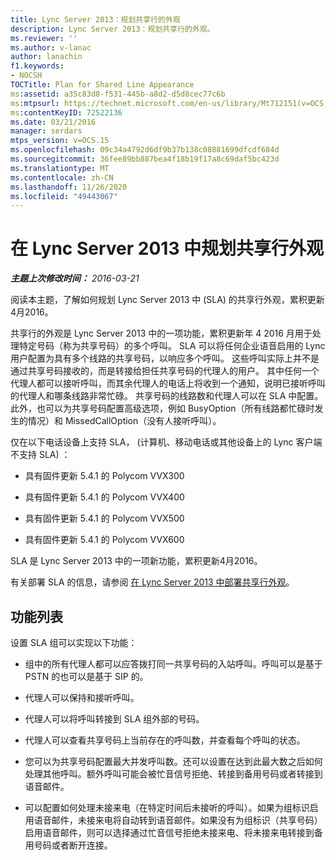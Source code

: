 ```yaml
---
title: Lync Server 2013：规划共享行的外观
description: Lync Server 2013：规划共享行的外观。
ms.reviewer: ''
ms.author: v-lanac
author: lanachin
f1.keywords:
- NOCSH
TOCTitle: Plan for Shared Line Appearance
ms:assetid: a35c83d8-f531-445b-a8d2-d5d8cec77c6b
ms:mtpsurl: https://technet.microsoft.com/en-us/library/Mt712151(v=OCS.15)
ms:contentKeyID: 72522136
ms.date: 03/21/2016
manager: serdars
mtps_version: v=OCS.15
ms.openlocfilehash: 09c34a4792d6df9b37b138c08881699dfcdf684d
ms.sourcegitcommit: 36fee89bb887bea4f18b19f17a8c69daf5bc423d
ms.translationtype: MT
ms.contentlocale: zh-CN
ms.lasthandoff: 11/26/2020
ms.locfileid: "49443067"
---
```

# <a name="plan-for-shared-line-appearance-in-lync-server-2013"></a>在 Lync Server 2013 中规划共享行外观

<div data-xmlns="http://www.w3.org/1999/xhtml">

<div class="topic" data-xmlns="http://www.w3.org/1999/xhtml" data-msxsl="urn:schemas-microsoft-com:xslt" data-cs="https://msdn.microsoft.com/">

<div data-asp="https://msdn2.microsoft.com/asp">



</div>

<div id="mainSection">

<div id="mainBody">

<span> </span>

_**主题上次修改时间：** 2016-03-21_

阅读本主题，了解如何规划 Lync Server 2013 中 (SLA) 的共享行外观，累积更新4月2016。

共享行的外观是 Lync Server 2013 中的一项功能，累积更新年 4 2016 月用于处理特定号码（称为共享号码）的多个呼叫。 SLA 可以将任何企业语音启用的 Lync 用户配置为具有多个线路的共享号码，以响应多个呼叫。 这些呼叫实际上并不是通过共享号码接收的，而是转接给担任共享号码的代理人的用户。 其中任何一个代理人都可以接听呼叫，而其余代理人的电话上将收到一个通知，说明已接听呼叫的代理人和哪条线路非常忙碌。 共享号码的线路数和代理人可以在 SLA 中配置。 此外，也可以为共享号码配置高级选项，例如 BusyOption（所有线路都忙碌时发生的情况）和 MissedCallOption（没有人接听呼叫）。

仅在以下电话设备上支持 SLA， (计算机、移动电话或其他设备上的 Lync 客户端不支持 SLA) ：

  - 具有固件更新 5.4.1 的 Polycom VVX300

  - 具有固件更新 5.4.1 的 Polycom VVX400

  - 具有固件更新 5.4.1 的 Polycom VVX500

  - 具有固件更新 5.4.1 的 Polycom VVX600

SLA 是 Lync Server 2013 中的一项新功能，累积更新4月2016。

有关部署 SLA 的信息，请参阅 [在 Lync Server 2013 中部署共享行外观](lync-server-2013-deploy-shared-line-appearance.md)。

<div>

## <a name="feature-list"></a>功能列表

设置 SLA 组可以实现以下功能：

  - 组中的所有代理人都可以应答拨打同一共享号码的入站呼叫。呼叫可以是基于 PSTN 的也可以是基于 SIP 的。

  - 代理人可以保持和接听呼叫。

  - 代理人可以将呼叫转接到 SLA 组外部的号码。

  - 代理人可以查看共享号码上当前存在的呼叫数，并查看每个呼叫的状态。

  - 您可以为共享号码配置最大并发呼叫数。还可以设置在达到此最大数之后如何处理其他呼叫。额外呼叫可能会被忙音信号拒绝、转接到备用号码或者转接到语音邮件。

  - 可以配置如何处理未接来电（在特定时间后未接听的呼叫）。如果为组标识启用语音邮件，未接来电将自动转到语音邮件。如果没有为组标识（共享号码）启用语音邮件，则可以选择通过忙音信号拒绝未接来电、将未接来电转接到备用号码或者断开连接。

</div>

</div>

<span> </span>

</div>

</div>

</div>

